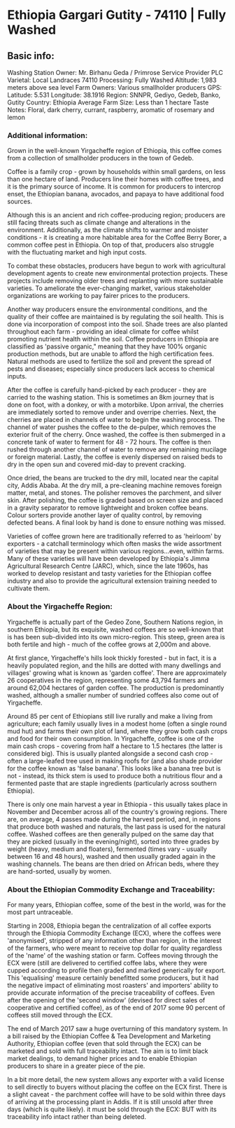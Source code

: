# Ethiopia Gargari Gutity - 74110 | Fully Washed

## Basic info:

Washing Station Owner: Mr. Birhanu Geda / Primrose Service Provider PLC
Varietal: Local Landraces 74110
Processing: Fully Washed
Altitude: 1,983 meters above sea level
Farm Owners: Various smallholder producers
GPS: Latitude: 5.531 Longitude: 38.1916
Region: SNNPR, Gediyo, Gedeb, Banko, Gutity
Country: Ethiopia
Average Farm Size: Less than 1 hectare
Taste Notes: Floral, dark cherry, currant, raspberry, aromatic of rosemary and lemon

### Additional information:
Grown in the well-known Yirgacheffe region of Ethiopia, this coffee comes from a collection of smallholder producers in the town of Gedeb.

Coffee is a family crop - grown by households within small gardens, on less than one hectare of land. Producers line their homes with coffee trees, and it is the primary source of income. It is common for producers to intercrop enset, the Ethiopian banana, avocados, and papaya to have additional food sources.

Although this is an ancient and rich coffee-producing region; producers are still facing threats such as climate change and alterations in the environment. Additionally, as the climate shifts to warmer and moister conditions - it is creating a more habitable area for the Coffee Berry Borer, a common coffee pest in Ethiopia. On top of that, producers also struggle with the fluctuating market and high input costs.

To combat these obstacles, producers have begun to work with agricultural development agents to create new environmental protection projects. These projects include removing older trees and replanting with more sustainable varieties. To ameliorate the ever-changing market, various stakeholder organizations are working to pay fairer prices to the producers.

Another way producers ensure the environmental conditions, and the quality of their coffee are maintained is by regulating the soil health. This is done via incorporation of compost into the soil. Shade trees are also planted throughout each farm - providing an ideal climate for coffee whilst promoting nutrient health within the soil. Coffee producers in Ethiopia are classified as 'passive organic," meaning that they have 100% organic production methods, but are unable to afford the high certification fees. Natural methods are used to fertilize the soil and prevent the spread of pests and diseases; especially since producers lack access to chemical inputs.

After the coffee is carefully hand-picked by each producer - they are carried to the washing station. This is sometimes an 8km journey that is done on foot, with a donkey, or with a motorbike. Upon arrival, the cherries are immediately sorted to remove under and overripe cherries. Next, the cherries are placed in channels of water to begin the washing process. The channel of water pushes the coffee to the de-pulper, which removes the exterior fruit of the cherry. Once washed, the coffee is then submerged in a concrete tank of water to ferment for 48 - 72 hours. The coffee is then rushed through another channel of water to remove any remaining mucilage or foreign material. Lastly, the coffee is evenly dispersed on raised beds to dry in the open sun and covered mid-day to prevent cracking.

Once dried, the beans are trucked to the dry mill, located near the capital city, Addis Ababa. At the dry mill, a pre-cleaning machine removes foreign matter, metal, and stones. The polisher removes the parchment, and silver skin. After polishing, the coffee is graded based on screen size and placed in a gravity separator to remove lightweight and broken coffee beans. Colour sorters provide another layer of quality control, by removing defected beans. A final look by hand is done to ensure nothing was missed.

Varieties of coffee grown here are traditionally referred to as 'heirloom' by exporters - a catchall terminology which often masks the wide assortment of varieties that may be present within various regions...even, within farms. Many of these varieties will have been developed by Ethiopia's Jimma Agricultural Research Centre (JARC), which, since the late 1960s, has worked to develop resistant and tasty varieties for the Ethiopian coffee industry and also to provide the agricultural extension training needed to cultivate them.

### About the Yirgacheffe Region:

Yirgacheffe is actually part of the Gedeo Zone, Southern Nations region, in southern Ethiopia, but its exquisite, washed coffees are so well-known that is has been sub-divided into its own micro-region. This steep, green area is both fertile and high - much of the coffee grows at 2,000m and above.

At first glance, Yirgacheffe's hills look thickly forested - but in fact, it is a heavily populated region, and the hills are dotted with many dwellings and villages' growing what is known as 'garden coffee'. There are approximately 26 cooperatives in the region, representing some 43,794 farmers and around 62,004 hectares of garden coffee. The production is predominantly washed, although a smaller number of sundried coffees also come out of Yirgacheffe.

Around 85 per cent of Ethiopians still live rurally and make a living from agriculture; each family usually lives in a modest home (often a single round mud hut) and farms their own plot of land, where they grow both cash crops and food for their own consumption. In Yirgacheffe, coffee is one of the main cash crops - covering from half a hectare to 1.5 hectares (the latter is considered big). This is usually planted alongside a second cash crop - often a large-leafed tree used in making roofs for (and also shade provider for the coffee known as 'false banana'. This looks like a banana tree but is not - instead, its thick stem is used to produce both a nutritious flour and a fermented paste that are staple ingredients (particularly across southern Ethiopia).

There is only one main harvest a year in Ethiopia - this usually takes place in November and December across all of the country's growing regions. There are, on average, 4 passes made during the harvest period, and, in regions that produce both washed and naturals, the last pass is used for the natural coffee. Washed coffees are then generally pulped on the same day that they are picked (usually in the evening/night), sorted into three grades by weight (heavy, medium and floaters), fermented (times vary - usually between 16 and 48 hours), washed and then usually graded again in the washing channels. The beans are then dried on African beds, where they are hand-sorted, usually by women.

### About the Ethiopian Commodity Exchange and Traceability:

For many years, Ethiopian coffee, some of the best in the world, was for the most part untraceable.

Starting in 2008, Ethiopia began the centralization of all coffee exports through the Ethiopia Commodity Exchange (ECX), where the coffees were 'anonymised', stripped of any information other than region, in the interest of the farmers, who were meant to receive top dollar for quality regardless of the 'name' of the washing station or farm. Coffees moving through the ECX were (still are delivered to certified coffee labs, where they were cupped according to profile then graded and marked generically for export. This
'equalising' measure certainly benefitted some producers, but it had the negative impact of eliminating most roasters' and importers' ability to provide accurate information of the precise traceability of coffees.
Even after the opening of the 'second window' (devised for direct sales of cooperative and certified coffee), as of the end of 2017 some 90 percent of coffees still moved through the ECX.

The end of March 2017 saw a huge overturning of this mandatory system. In a bill raised by the Ethiopian Coffee & Tea Development and Marketing Authority, Ethiopian coffee (even that sold through the ECX) can be marketed and sold with full traceability intact. The aim is to limit black market dealings, to demand higher prices and to enable Ethiopian producers to share in a greater piece of the pie.

In a bit more detail, the new system allows any exporter with a valid license to sell directly to buyers without placing the coffee on the ECX first. There is a slight caveat - the parchment coffee will have to be sold within three days of arriving at the processing plant in Addis. If it is still unsold after three days (which is quite likely). it must be sold through the ECX: BUT with its traceability info intact rather than being deleted.
